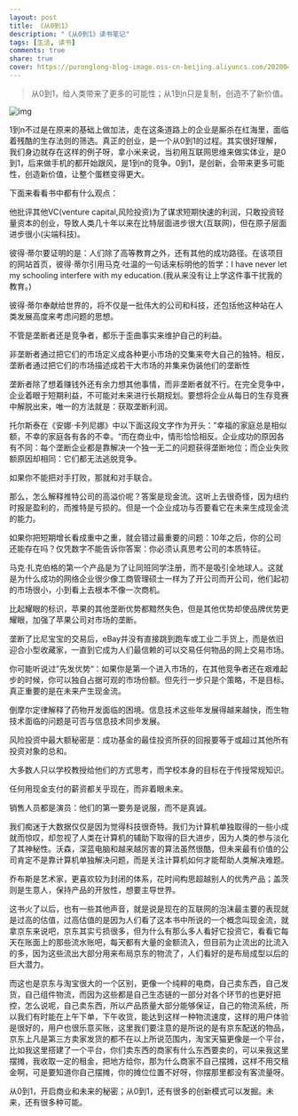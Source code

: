 ```yaml
---
layout: post
title: 《从0到1》
description: "《从0到1》读书笔记"
tags: [生活, 读书]
comments: true
share: true
cover: https://puronglong-blog-image.oss-cn-beijing.aliyuncs.com/20200420170530.png
---
```


> 从0到1，给人类带来了更多的可能性；从1到n只是复制，创造不了新价值。

![img](https://puronglong-blog-image.oss-cn-beijing.aliyuncs.com/20200420170530.png)

<!-- more -->

1到n不过是在原来的基础上做加法，走在这条道路上的企业是厮杀在红海里，面临着残酷的生存法则的筛选。真正的创业，是一个从0到1的过程。其实很好理解，我们身边就存在这样的例子呀，拿小米来说，当初用互联网思维来做实体业，是0到1，后来做手机的都开始跟风，是1到n的竞争。0到1，是创新，会带来更多可能性，创造新价值，让整个蛋糕变得更大。

下面来看看书中都有什么观点：

他批评其他VC(venture capital,风险投资)为了谋求短期快速的利润，只敢投资轻量资本的创业，导致人类几十年以来在比特层面进步很大(互联网)，但在原子层面进步很小(尖端科技)。

彼得·蒂尔要证明的是：人们除了高等教育之外，还有其他的成功路径。在该项目的网站首页，彼得·蒂尔引用马克·吐温的一句话来标明他的哲学：I have never let my schooling interfere with my education.(我从来没有让上学这件事干扰我的教育。)

彼得·蒂尔奉献给世界的，将不仅是一批伟大的公司和科技，还包括他这种站在人类发展高度来考虑问题的思想。

不管是垄断者还是竞争者，都乐于歪曲事实来维护自己的利益。

非垄断者通过把它们的市场定义成各种更小市场的交集来夸大自己的独特。相反，垄断者通过把它们的市场描述成若干大市场的并集来伪装他们的垄断性

垄断者除了想着赚钱外还有余力想其他事情，而非垄断者就不行。在完全竞争中，企业着眼于短期利益，不可能对未来进行长期规划。要想将企业从每日的生存竞赛中解脱出来，唯一的方法就是：获取垄断利润。

托尔斯泰在《安娜·卡列尼娜》中以下面这段文字作为开头：”幸福的家庭总是相似额，不幸的家庭各有各的不幸。“而在商业中，情形恰恰相反。企业成功的原因各有不同：每个垄断企业都是靠解决一个独一无二的问题获得垄断地位；而企业失败额原因却相同：它们都无法逃脱竞争。

如果你不能把对手打败，那就和对手联合。

那么，怎么解释推特公司的高溢价呢？答案是现金流。这听上去很奇怪，因为纽约时报是盈利的，而推特是亏损的。但是一个企业成功与否要看它在未来生成现金流的能力。

如果你把短期增长看成重中之重，就会错过最重要的问题：10年之后，你的公司还能存在吗？仅凭数字不能告诉你答案：你必须认真思考公司的本质特征。

马克·扎克伯格的第一个产品是为了让同班同学注册，而不是吸引全地球人。这就是为什么成功的网络企业很少像工商管理硕士一样为了开公司而开公司，他们起初的市场很小，小到看上去根本不像一次商机。

比起耀眼的标识，苹果的其他垄断优势都黯然失色，但是其他优势却使品牌优势更耀眼，加强了苹果公司对市场的垄断。

垄断了比尼宝宝的交易后，eBay并没有直接跳到跑车或工业二手货上，而是依旧迎合小型收藏家，一直到它成为人们最信赖的可以交易任何物品的网上交易市场。

你可能听说过”先发优势“：如果你是第一个进入市场的，在其他竞争者还在艰难起步的时候，你可以独自占据可观的市场份额。但先行一步只是个策略，不是目标。真正重要的是在未来产生现金流。

倒摩尔定律解释了药物开发面临的困境。信息技术这些年发展得越来越快，而生物技术面临的问题是可否与信息技术同步发展。

风险投资中最大额秘密是：成功基金的最佳投资所获的回报要等于或超过其他所有投资对象的总和。

大多数人只以学校教授给他们的方式思考，而学校本身的目标在于传授常规知识。

任何用现金支付的薪资都关乎现在，而非着眼未来。

销售人员都是演员：他们的第一要务是说服，而不是真诚。

我们痴迷于大数据仅仅是因为觉得科技很奇特。我们为计算机单独取得的一些小成就而惊叹，却忽视了人类在计算机的辅助下取得的巨大进步，因为人类的参与淡化了其神秘性。沃森，深蓝电脑和越来越厉害的算法虽然很酷，但未来最有价值的公司肯定不是靠计算机单独解决问题，而是关注计算机如何才能帮助人类解决难题。

乔布斯是艺术家，更喜欢较为封闭的体系，花时间构思超越别人的优秀产品；盖茨则是生意人，保持产品的开放性，想要主导世界。

这书火了以后，也有一些其他声音，就是说是现在的互联网的泡沫最主要的表现就是过高的估值，过高估值的是因为人们看了这本书中所说的一个概念叫现金流，就拿京东来说吧，京东其实亏损很多，但为什么有那么多人看好它投资它，看看它每天在账面上的那些流水账吧，每天都有大量的金额流入，但目前为止流出的比流入的多，因为这些流出大部分用来布局京东的物流了，人们看好的是布局成型以后的巨大潜力。

而这也是京东与淘宝很大的一个区别，更像一个纯粹的电商，自己卖东西，自己发货，自己组件物流，而因为这些都是自己生态链的一部分对各个环节的也更好把控，怎么说呢，自己卖东西，所以产品质量大部分能够保证，自己的物流系统，所以我们有时能在上午下单，下午收货，能达到这样一种物流速度，这样的用户体验是很好的，用户也很乐意买账，这里我们要注意的是所说的是有京东配送的物品，京东上凡是第三方卖家发货的都不在以上所说范围内，淘宝天猫更像是一个平台，比如我这里搭建了一个平台，你们卖东西的商家有什么东西要卖的，可以来我这里摆摊，我收取一定的租金，把地方给你，那为什么商家不自己摆摊，这样不用交租金啊，可是要知道你自己摆摊，你的摊位位置不好呀，你摆那里都没有客流量呀。

从0到1，开启商业和未来的秘密；从0到1，还有很多的创新模式可以发掘。未来，还有很多种可能。